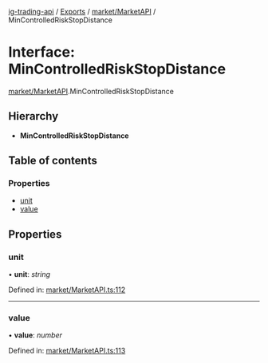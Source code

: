 [ig-trading-api](../README.md) / [Exports](../modules.md) / [market/MarketAPI](../modules/market_marketapi.md) / MinControlledRiskStopDistance

# Interface: MinControlledRiskStopDistance

[market/MarketAPI](../modules/market_marketapi.md).MinControlledRiskStopDistance

## Hierarchy

- **MinControlledRiskStopDistance**

## Table of contents

### Properties

- [unit](market_marketapi.mincontrolledriskstopdistance.md#unit)
- [value](market_marketapi.mincontrolledriskstopdistance.md#value)

## Properties

### unit

• **unit**: _string_

Defined in: [market/MarketAPI.ts:112](https://github.com/bennycode/ig-trading-api/blob/b3c6a4e/src/market/MarketAPI.ts#L112)

---

### value

• **value**: _number_

Defined in: [market/MarketAPI.ts:113](https://github.com/bennycode/ig-trading-api/blob/b3c6a4e/src/market/MarketAPI.ts#L113)
